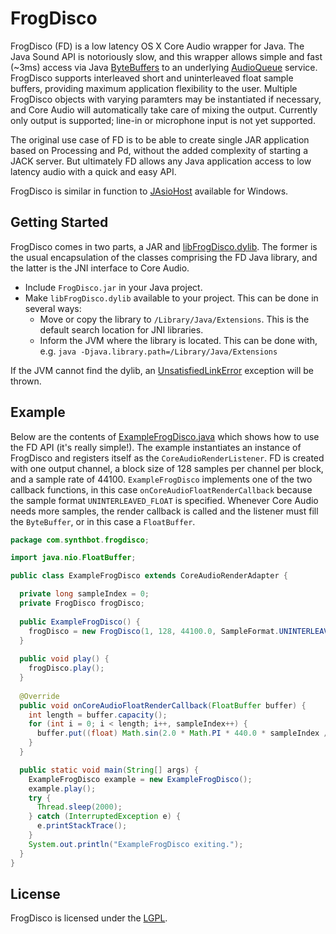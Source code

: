 # FrogDisco

FrogDisco (FD) is a low latency OS X Core Audio wrapper for Java. The Java Sound API is notoriously slow, and this wrapper allows simple and fast (~3ms) access via Java [ByteBuffers](http://docs.oracle.com/javase/1.4.2/docs/api/java/nio/ByteBuffer.html) to an underlying [AudioQueue](http://developer.apple.com/library/mac/#documentation/MusicAudio/Conceptual/AudioQueueProgrammingGuide/Introduction/Introduction.html) service. FrogDisco supports interleaved short and uninterleaved float sample buffers, providing maximum application flexibility to the user. Multiple FrogDisco objects with varying paramters may be instantiated if necessary, and Core Audio will automatically take care of mixing the output. Currently only output is supported; line-in or microphone input is not yet supported.

The original use case of FD is to be able to create single JAR application based on Processing and Pd, without the added complexity of starting a JACK server. But ultimately FD allows any Java application access to low latency audio with a quick and easy API.

FrogDisco is similar in function to [JAsioHost](https://github.com/mhroth/jasiohost) available for Windows.

## Getting Started

FrogDisco comes in two parts, a JAR and [libFrogDisco.dylib](https://github.com/mhroth/FrogDisco/blob/master/libFrogDisco.dylib). The former is the usual encapsulation of the classes comprising the FD Java library, and the latter is the JNI interface to Core Audio.

+ Include `FrogDisco.jar` in your Java project.
+ Make `libFrogDisco.dylib` available to your project. This can be done in several ways:
  + Move or copy the library to `/Library/Java/Extensions`. This is the default search location for JNI libraries.
  + Inform the JVM where the library is located. This can be done with, e.g. `java -Djava.library.path=/Library/Java/Extensions`

If the JVM cannot find the dylib, an [UnsatisfiedLinkError](http://docs.oracle.com/javase/1.4.2/docs/api/java/lang/UnsatisfiedLinkError.html) exception will be thrown.

## Example

Below are the contents of [ExampleFrogDisco.java](https://github.com/mhroth/FrogDisco/blob/master/src/com/synthbot/frogdisco/ExampleFrogDisco.java) which shows how to use the FD API (it's really simple!). The example instantiates an instance of FrogDisco and registers itself as the `CoreAudioRenderListener`. FD is created with one output channel, a block size of 128 samples per channel per block, and a sample rate of 44100. `ExampleFrogDisco` implements one of the two callback functions, in this case `onCoreAudioFloatRenderCallback` because the sample format `UNINTERLEAVED_FLOAT` is specified. Whenever Core Audio needs more samples, the render callback is called and the listener must fill the `ByteBuffer`, or in this case a `FloatBuffer`.

```Java
package com.synthbot.frogdisco;

import java.nio.FloatBuffer;

public class ExampleFrogDisco extends CoreAudioRenderAdapter {

  private long sampleIndex = 0;
  private FrogDisco frogDisco;
  
  public ExampleFrogDisco() {
    frogDisco = new FrogDisco(1, 128, 44100.0, SampleFormat.UNINTERLEAVED_FLOAT, this);
  }
  
  public void play() {
    frogDisco.play();
  }
  
  @Override
  public void onCoreAudioFloatRenderCallback(FloatBuffer buffer) {
    int length = buffer.capacity();
    for (int i = 0; i < length; i++, sampleIndex++) {
      buffer.put((float) Math.sin(2.0 * Math.PI * 440.0 * sampleIndex / 44100.0));
    }
  }

  public static void main(String[] args) {
    ExampleFrogDisco example = new ExampleFrogDisco();
    example.play();
    try {
      Thread.sleep(2000);
    } catch (InterruptedException e) {
      e.printStackTrace();
    }
    System.out.println("ExampleFrogDisco exiting.");
  }
}
```

## License

FrogDisco is licensed under the [LGPL](http://www.gnu.org/licenses/lgpl.html).